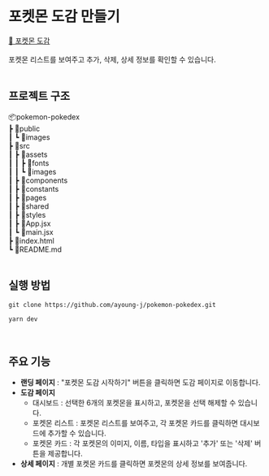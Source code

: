 # 포켓몬 도감 만들기 
[🔗 포켓몬 도감](https://ayoung-j.github.io/pokemon-pokedex/)<br/><br/>
포켓몬 리스트를 보여주고 추가, 삭제, 상세 정보를 확인할 수 있습니다.
<br/><br/>

## 프로젝트 구조
📦pokemon-pokedex<br/>
 ┣ 📂public<br/>
 ┃ ┗ 📂images<br/>
 ┣ 📂src<br/>
 ┃ ┣ 📂assets<br/>
 ┃ ┃ ┣ 📂fonts<br/>
 ┃ ┃ ┗ 📂images<br/>
 ┃ ┣ 📂components<br/>
 ┃ ┣ 📂constants<br/>
 ┃ ┣ 📂pages<br/>
 ┃ ┣ 📂shared<br/>
 ┃ ┣ 📂styles<br/>
 ┃ ┣ 📜App.jsx<br/>
 ┃ ┗ 📜main.jsx<br/>
 ┣ 📜index.html<br/>
 ┗  📜README.md
<br/><br/>

## 실행 방법
```
git clone https://github.com/ayoung-j/pokemon-pokedex.git

yarn dev
```
<br/>

## 주요 기능
- **랜딩 페이지** : "포켓몬 도감 시작하기" 버튼을 클릭하면 도감 페이지로 이동합니다.
- **도감 페이지**
    - 대시보드 : 선택한 6개의 포켓몬을 표시하고, 포켓몬을 선택 해제할 수 있습니다.
    - 포켓몬 리스트 : 포켓몬 리스트를 보여주고, 각 포켓몬 카드를 클릭하면 대시보드에 추가할 수 있습니다.
    - 포켓몬 카드 : 각 포켓몬의 이미지, 이름, 타입을 표시하고 '추가' 또는 '삭제' 버튼을 제공합니다.
- **상세 페이지** : 개별 포켓몬 카드를 클릭하면 포켓몬의 상세 정보를 보여줍니다.
